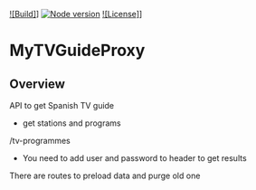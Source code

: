 [![Build]](https://img.shields.io/badge/Build-pasing-brightgreen.svg)]
[![Node version](https://img.shields.io/badge/node-10.16.2-brightgreen.svg)](http://nodejs.org/download/)
[![License]](https://img.shields.io/badge/License-GPL%20v3-blue.svg)]

# MyTVGuideProxy

## Overview

API to get Spanish TV guide

- get stations and programs

<host>/tv-programmes

* You need to add user and password to header to get results

There are routes to preload data and purge old one
